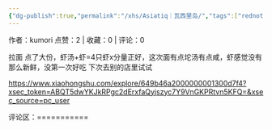 ```yaml
---
{"dg-publish":true,"permalink":"/xhs/Asiatiq｜瓦西里岛/","tags":["rednote","圣彼得堡"],"created":"2025-03-17T22:11:29.086+08:00","updated":"2025-03-17T22:17:12.586+08:00"}
---
```


作者：kumori
点赞：2   |   收藏：0   |   评论：0

拉面 点了大份，虾汤+虾=4只虾x分量正好，这次面有点坨汤有点咸，虾感觉没有那么新鲜，没第一次好吃
下次去别的店里试试

https://www.xiaohongshu.com/explore/649b46a2000000001300d7f4?xsec_token=ABQT5dwYKJkRPgc2dErxfaQyjszyc7Y9VnGKPRtvn5KFQ=&xsec_source=pc_user

评论区：===========

